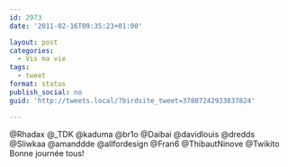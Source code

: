 ```yaml
---
id: 2973
date: '2011-02-16T09:35:23+01:00'

layout: post
categories:
  - Vis ma vie
tags:
  - tweet
format: status
publish_social: no
guid: 'http://tweets.local/?birdsite_tweet=37807242933837824'

---
```


@Rhadax @\_TDK @kaduma @br1o @Daibai @davidlouis @dredds @Sliwkaa @amanddde @allfordesign @Fran6 @ThibautNinove @Twikito Bonne journée tous!